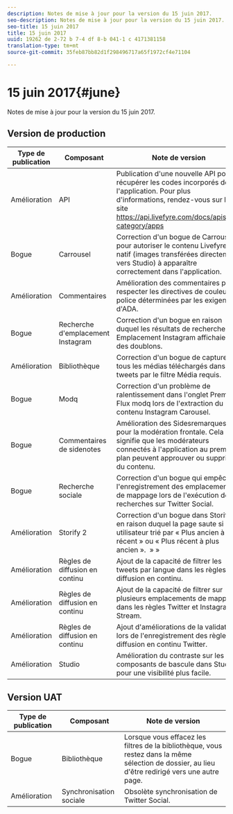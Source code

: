 ```yaml
---
description: Notes de mise à jour pour la version du 15 juin 2017.
seo-description: Notes de mise à jour pour la version du 15 juin 2017.
seo-title: 15 juin 2017
title: 15 juin 2017
uuid: 19262 de 2-72 b 7-4 df 8-b 041-1 c 4171381158
translation-type: tm+mt
source-git-commit: 35feb87bb82d1f298496717a65f1972cf4e71104

---
```



# 15 juin 2017{#june}

Notes de mise à jour pour la version du 15 juin 2017.

## Version de production

| **Type de publication** | **Composant** | **Note de version** |
|---|---|---|
| Amélioration | API | Publication d'une nouvelle API pour récupérer les codes incorporés de l'application. Pour plus d'informations, rendez-vous sur le site https://api.livefyre.com/docs/apis/by-category/apps |
| Bogue | Carrousel | Correction d'un bogue de Carrousel pour autoriser le contenu Livefyre natif (images transférées directement vers Studio) à apparaître correctement dans l'application. |
| Amélioration | Commentaires | Amélioration des commentaires pour respecter les directives de couleur de police déterminées par les exigences d'ADA. |
| Bogue | Recherche d'emplacement Instagram | Correction d'un bogue en raison duquel les résultats de recherche Emplacement Instagram affichaient des doublons. |
| Amélioration | Bibliothèque | Correction d'un bogue de capture de tous les médias téléchargés dans les tweets par le filtre Média requis. |
| Bogue | Modq | Correction d'un problème de ralentissement dans l'onglet Premod Flux modq lors de l'extraction du contenu Instagram Carousel. |
| Bogue | Commentaires de sidenotes | Amélioration des Sidesremarques pour la modération frontale. Cela signifie que les modérateurs connectés à l'application au premier plan peuvent approuver ou supprimer du contenu. |
| Bogue | Recherche sociale | Correction d'un bogue qui empêchait l'enregistrement des emplacements de mappage lors de l'exécution des recherches sur Twitter Social. |
| Amélioration | Storify 2 | Correction d'un bogue dans Storify 2 en raison duquel la page saute si un utilisateur trié par « Plus ancien à plus récent » ou « Plus récent à plus ancien ».  » » |
| Amélioration | Règles de diffusion en continu | Ajout de la capacité de filtrer les tweets par langue dans les règles de diffusion en continu. |
| Amélioration | Règles de diffusion en continu | Ajout de la capacité de filtrer sur plusieurs emplacements de mappage dans les règles Twitter et Instagram Stream. |
| Amélioration | Règles de diffusion en continu | Ajout d'améliorations de la validation lors de l'enregistrement des règles de diffusion en continu Twitter. |
| Amélioration | Studio | Amélioration du contraste sur les composants de bascule dans Studio pour une visibilité plus facile. |

## Version UAT

| **Type de publication** | **Composant** | **Note de version** |
|---|---|---|
| Bogue | Bibliothèque | Lorsque vous effacez les filtres de la bibliothèque, vous restez dans la même sélection de dossier, au lieu d'être redirigé vers une autre page. |
| Amélioration | Synchronisation sociale | Obsolète synchronisation de Twitter Social. |

